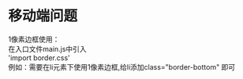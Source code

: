 # 移动端问题

1像素边框使用：\
在入口文件main.js中引入\
'import border.css'\
例如：需要在li元素下使用1像素边框,给li添加class="border-bottom" 即可

